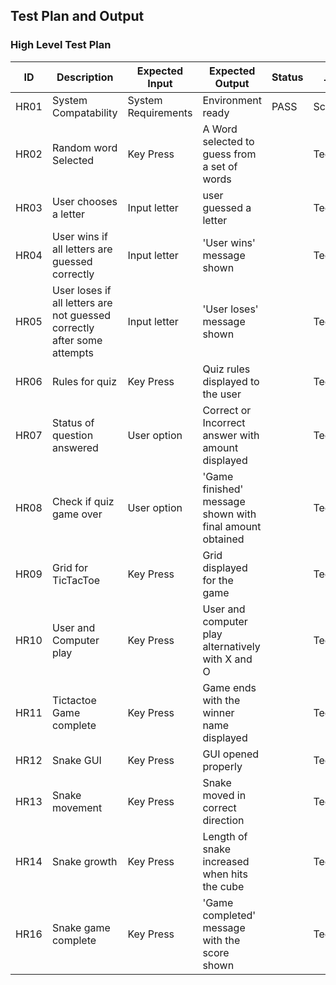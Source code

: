 ## Test Plan and Output

### High Level Test Plan

 ID  | Description  | Expected Input | Expected Output | Status | Test Type
 --- | ------------ | -------------- | --------------- | ------ | ---------
 HR01 | System Compatability | System Requirements | Environment ready | PASS | Scenario 
 HR02 | Random word Selected | Key Press | A Word selected to guess from a set of words |  | Technical
 HR03 | User chooses a letter | Input letter | user guessed a letter |  | Technical
 HR04 | User wins if all letters are guessed correctly | Input letter |  'User wins' message shown |  | Technical
 HR05 | User loses if all letters are not guessed correctly after some attempts | Input letter | 'User loses' message shown |  | Technical
 HR06 | Rules for quiz | Key Press | Quiz rules displayed to the user |  | Technical
 HR07 | Status of question answered | User option | Correct or Incorrect answer with amount displayed |  | Technical
 HR08 | Check if quiz game over | User option | 'Game finished' message shown with final amount obtained |  | Technical
 HR09 | Grid for TicTacToe | Key Press | Grid displayed for the game |  | Technical
 HR10 | User and Computer play | Key Press | User and computer play alternatively with X and O |  | Technical
 HR11 | Tictactoe Game complete | Key Press | Game ends with the winner name displayed |  | Technical
 HR12 | Snake GUI | Key Press | GUI opened properly |  | Technical
 HR13 | Snake movement | Key Press | Snake moved in correct direction |  | Technical
 HR14 | Snake growth | Key Press | Length of snake increased when hits the cube |  | Technical
 HR16 | Snake game complete | Key Press | 'Game completed' message with the score shown |  | Technical